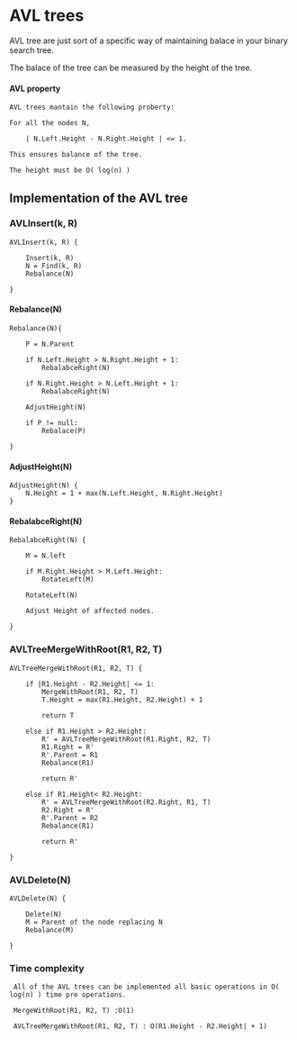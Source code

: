 # AVL trees

AVL tree are just sort of a specific way of maintaining balace in your binary search tree.

The balace of the tree can be measured by the height of the tree.

#### AVL property

	AVL trees mantain the following proberty:

	For all the nodes N,

		| N.Left.Height - N.Right.Height | <= 1.

	This ensures balance of the tree.

	The height must be O( log(n) )


## Implementation of the AVL tree

### AVLInsert(k, R)

	AVLInsert(k, R) {

		Insert(k, R)
		N = Find(k, R)
		Rebalance(N)

	}

#### Rebalance(N)

	Rebalance(N){

		P = N.Parent

		if N.Left.Height > N.Right.Height + 1:
			RebalabceRight(N)

		if N.Right.Height > N.Left.Height + 1:
			RebalabceRight(N)

		AdjustHeight(N)

		if P != null:
			Rebalace(P)

	}

#### AdjustHeight(N)

	AdjustHeight(N) {
		N.Height = 1 + max(N.Left.Height, N.Right.Height)
	}

#### RebalabceRight(N)

	RebalabceRight(N) {

		M = N.left

		if M.Right.Height > M.Left.Height:
			RotateLeft(M)

		RotateLeft(N)

		Adjust Height of affected nodes.

	}



### AVLTreeMergeWithRoot(R1, R2, T)

	AVLTreeMergeWithRoot(R1, R2, T) {

		if |R1.Height - R2.Height| <= 1:
			MergeWithRoot(R1, R2, T)
			T.Height = max(R1.Height, R2.Height) + 1

			return T

		else if R1.Height > R2.Height:
			R' = AVLTreeMergeWithRoot(R1.Right, R2, T)
			R1.Right = R'
			R'.Parent = R1
			Rebalance(R1)

			return R'

		else if R1.Height< R2.Height:
			R' = AVLTreeMergeWithRoot(R2.Right, R1, T)
			R2.Right = R'
			R'.Parent = R2
			Rebalance(R1)

			return R'

	}

### AVLDelete(N)

	AVLDelete(N) {

		Delete(N)
		M = Parent of the node replacing N
		Rebalance(M)

	}

### Time complexity

	 All of the AVL trees can be implemented all basic operations in O( log(n) ) time pre operations.

	 MergeWithRoot(R1, R2, T) :O(1)

	 AVLTreeMergeWithRoot(R1, R2, T) : O(R1.Height - R2.Height| + 1)